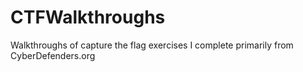 # CTFWalkthroughs

Walkthroughs of capture the flag exercises I complete primarily from CyberDefenders.org
